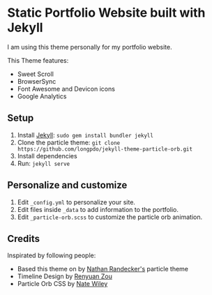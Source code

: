 # Static Portfolio Website built with Jekyll

I am using this theme personally for my portfolio website.

This Theme features:

- Sweet Scroll
- BrowserSync
- Font Awesome and Devicon icons
- Google Analytics

## Setup

1. Install [Jekyll](https://jekyllrb.com): `sudo gem install bundler jekyll`
2. Clone the particle theme: `git clone https://github.com/longpdo/jekyll-theme-particle-orb.git`
3. Install dependencies
4. Run: `jekyll serve`

## Personalize and customize
1. Edit `_config.yml` to personalize your site.
2. Edit files inside `_data` to add information to the portfolio.
3. Edit `_particle-orb.scss` to customize the particle orb animation.

## Credits
Inspirated by following people:
- Based this theme on by [Nathan Randecker's](https://github.com/nrandecker/particle) particle theme
- Timeline Design by [Renyuan Zou](https://github.com/renyuanz/leonids)
- Particle Orb CSS by [Nate Wiley](https://codepen.io/natewiley/pen/GgONKy)
